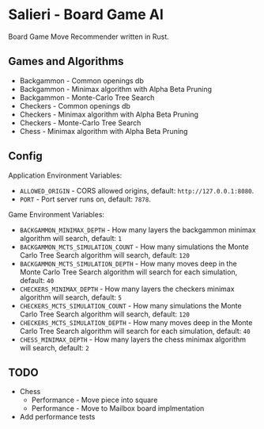 # Salieri - Board Game AI

Board Game Move Recommender written in Rust.

## Games and Algorithms

* Backgammon - Common openings db
* Backgammon - Minimax algorithm with Alpha Beta Pruning
* Backgammon - Monte-Carlo Tree Search
* Checkers - Common openings db
* Checkers - Minimax algorithm with Alpha Beta Pruning
* Checkers - Monte-Carlo Tree Search
* Chess - Minimax algorithm with Alpha Beta Pruning

## Config

Application Environment Variables:

* `ALLOWED_ORIGIN` - CORS allowed origins, default: `http://127.0.0.1:8080`.
* `PORT` - Port server runs on, default: `7878`.

Game Environment Variables:

* `BACKGAMMON_MINIMAX_DEPTH` - How many layers the backgammon minimax algorithm will search, default: `1`
* `BACKGAMMON_MCTS_SIMULATION_COUNT` - How many simulations the Monte Carlo Tree Search algorithm will search, default: `120`
* `BACKGAMMON_MCTS_SIMULATION_DEPTH` - How many moves deep in the Monte Carlo Tree Search algorithm will search for each simulation, default: `40`
* `CHECKERS_MINIMAX_DEPTH` - How many layers the checkers minimax algorithm will search, default: `5`
* `CHECKERS_MCTS_SIMULATION_COUNT` - How many simulations the Monte Carlo Tree Search algorithm will search, default: `120`
* `CHECKERS_MCTS_SIMULATION_DEPTH` - How many moves deep in the Monte Carlo Tree Search algorithm will search for each simulation, default: `40`
* `CHESS_MINIMAX_DEPTH` - How many layers the chess minimax algorithm will search, default: `2`

## TODO

* Chess
    * Performance - Move piece into square
    * Performance - Move to Mailbox board implmentation
* Add performance tests
